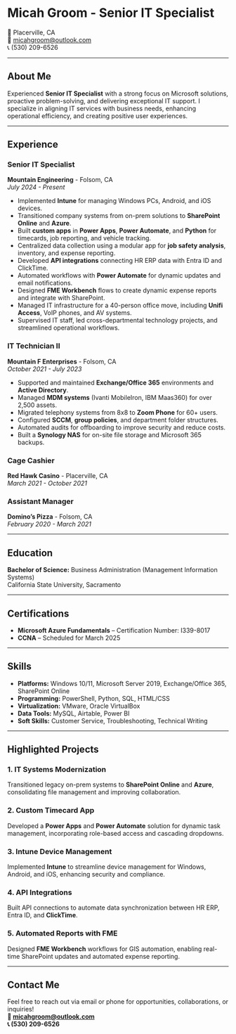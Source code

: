 # Micah Groom - Senior IT Specialist

📍 Placerville, CA  
📧 [micahgroom@outlook.com](mailto:micahgroom@outlook.com)  
📞 (530) 209-6526  

---

## About Me

Experienced **Senior IT Specialist** with a strong focus on Microsoft solutions, proactive problem-solving, and delivering exceptional IT support. I specialize in aligning IT services with business needs, enhancing operational efficiency, and creating positive user experiences.

---

## Experience

### **Senior IT Specialist**  
**Mountain Engineering** - Folsom, CA  
*July 2024 - Present*  

- Implemented **Intune** for managing Windows PCs, Android, and iOS devices.
- Transitioned company systems from on-prem solutions to **SharePoint Online** and **Azure**.
- Built **custom apps** in **Power Apps**, **Power Automate**, and **Python** for timecards, job reporting, and vehicle tracking.
- Centralized data collection using a modular app for **job safety analysis**, inventory, and expense reporting.
- Developed **API integrations** connecting HR ERP data with Entra ID and ClickTime.
- Automated workflows with **Power Automate** for dynamic updates and email notifications.
- Designed **FME Workbench** flows to create dynamic expense reports and integrate with SharePoint.
- Managed IT infrastructure for a 40-person office move, including **Unifi Access**, VoIP phones, and AV systems.
- Supervised IT staff, led cross-departmental technology projects, and streamlined operational workflows.

### **IT Technician II**  
**Mountain F Enterprises** - Folsom, CA  
*October 2021 - July 2023*  

- Supported and maintained **Exchange/Office 365** environments and **Active Directory**.
- Managed **MDM systems** (Ivanti MobileIron, IBM Maas360) for over 2,500 assets.
- Migrated telephony systems from 8x8 to **Zoom Phone** for 60+ users.
- Configured **SCCM**, **group policies**, and department folder structures.
- Automated audits for offboarding to improve security and reduce costs.
- Built a **Synology NAS** for on-site file storage and Microsoft 365 backups.

### **Cage Cashier**  
**Red Hawk Casino** - Placerville, CA  
*March 2021 - October 2021*  

### **Assistant Manager**  
**Domino’s Pizza** - Folsom, CA  
*February 2020 - March 2021*

---

## Education

**Bachelor of Science:** Business Administration (Management Information Systems)  
California State University, Sacramento  

---

## Certifications

- **Microsoft Azure Fundamentals** – Certification Number: I339-8017  
- **CCNA** – Scheduled for March 2025  

---

## Skills

- **Platforms:** Windows 10/11, Microsoft Server 2019, Exchange/Office 365, SharePoint Online  
- **Programming:** PowerShell, Python, SQL, HTML/CSS  
- **Virtualization:** VMware, Oracle VirtualBox  
- **Data Tools:** MySQL, Airtable, Power BI  
- **Soft Skills:** Customer Service, Troubleshooting, Technical Writing  

---

## Highlighted Projects

### 1. **IT Systems Modernization**  
Transitioned legacy on-prem systems to **SharePoint Online** and **Azure**, consolidating file management and improving collaboration.

### 2. **Custom Timecard App**  
Developed a **Power Apps** and **Power Automate** solution for dynamic task management, incorporating role-based access and cascading dropdowns.

### 3. **Intune Device Management**  
Implemented **Intune** to streamline device management for Windows, Android, and iOS, enhancing security and compliance.

### 4. **API Integrations**  
Built API connections to automate data synchronization between HR ERP, Entra ID, and **ClickTime**.

### 5. **Automated Reports with FME**  
Designed **FME Workbench** workflows for GIS automation, enabling real-time SharePoint updates and automated expense reporting.

---

## Contact Me

Feel free to reach out via email or phone for opportunities, collaborations, or inquiries!  
**📧 [micahgroom@outlook.com](mailto:micahgroom@outlook.com)**  
**📞 (530) 209-6526**
